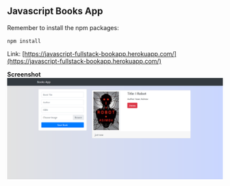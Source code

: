 ## Javascript Books App 

Remember to install the npm packages:

````
npm install
````

Link: [https://javascript-fullstack-bookapp.herokuapp.com/](https://javascript-fullstack-bookapp.herokuapp.com/)

**Screenshot**
![screenshot](screenshot.png)